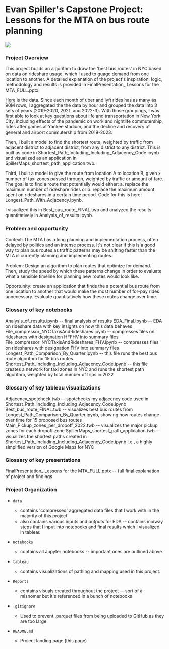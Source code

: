 Evan Spiller's Capstone Project: Lessons for the MTA on bus route planning
=========================

![](r"https://github.com/evanspiller0202/CapstoneMTAbestroute/blob/main/reports/Gif_images_bed_to_sh/best_route_gif.gif")

### Project Overview  
This project builds an algorithm to draw the 'best bus routes' in NYC based on data on rideshare usage, which I used to guage demand from one location to another. A detailed explanation of the project's inspiration, logic, methodology and results is provided in FinalPresentation_ Lessons for the MTA_FULL.pptx.

 [Here](https://www.nyc.gov/site/tlc/about/tlc-trip-record-data.page) is the data. Since each month of uber and lyft rides has as many as 90M rows, I aggregated the the data by hour and grouped the data into 3 sets of years (2019-2020, 2021, and 2022-3). With those groupings, I was first able to look at key questions about life and transportation in New York City, including effects of the pandemic on work and nightlife commutership, rides after games at Yankee stadium, and the decline and recovery of general and airport commutership from 2019-2023. 

Then, I built a model to find the shortest route, weighted by traffic from adjacent district to adjacent district, from any district to any district. This is built as code in Shortest_Path_Including_Including_Adjacency_Code.ipynb and visualized as an application in SpillerMaps_shortest_path_application.twb. 

Third, I built a model to give the route from location A to location B, given x number of taxi zones passed through, weighted by traffic or amount of fare. The goal is to find a route that potentially would either: a. replace the maximum number of rideshare rides or b. replace the maximum amount spent on rideshares in a certain time period. Code for this is here: Longest_Path_With_Adjacency.ipynb. 

I visualized this in Best_bus_route_FINAL.twb and analyzed the results quantitatively in Analysis_of_results.ipynb.

### Problem and  opportunity

Context: The MTA has a long planning and implementation process, often delayed by politics and an intense process. It's not clear if this is a good way to plan bus routes as traffic patterns may be shifting faster than the MTA is currently planning and implementing routes.

Problem: Design an algorithm to plan routes that optimize for demand. Then, study the speed by which these patterns change in order to evaluate what a sensible timeline for planning new routes would look like.

Opportunity: create an application that finds the a potential bus route from one location to another that would make the most number of for-pay rides unnecessary. Evaluate quantitatively how these routes change over time.


### Glossary of key notebooks

Analysis_of_results.ipynb -- final analysis of results
EDA_Final.ipynb -- EDA on rideshare data with key insights on how this data behaves
File_compressor_NYCTaxisAndRideshares.ipynb -- compresses files on rideshares with designation HFFHV into summary files
File_compressor_NYCTaxisAndRideshares_FHV.ipynb -- compresses files on rideshares with designation FHV into summary files
Longest_Path_Comparison_By_Quarter.ipynb -- this file runs the best bus route algorithm for 15 bus routes
Shortest_Path_Including_Including_Adjacency_Code.ipynb -- this file creates a network for taxi zones in NYC and runs the shortest path algorithm, weighted by total number of trips in 2022

 ### Glossary of key tableau visualizations

Adjacency_spotcheck.twb -- spotchecks my adjacency code used in Shortest_Path_Including_Including_Adjacency_Code.ipynb
Best_bus_route_FINAL.twb -- visualizes best bus routes from Longest_Path_Comparison_By_Quarter.ipynb, showing how routes change over time for 15 proposed bus routes
Main_Pickup_zones_per_dropoff_2022.twb -- visualizes the major pickup zones for each dropoff zone
SpillerMaps_shortest_path_application.twb -- visualizes the shortest paths created in Shortest_Path_Including_Including_Adjacency_Code.ipynb i.e., a highly simplified version of Google Maps for NYC

 ### Glossary of key presentations
 FinalPresentation_ Lessons for the MTA_FULL.pptx -- full final explanation of project and findings

### Project Organization

* `data` 
    - contains 'compressed' aggregated data files that I work with in the majority of this project
    - also contains various inputs and outputs for EDA 
    -- contains midway steps that I input into notebooks and final results which I visualized in tableau

* `notebooks`
    - contains all Jupyter notebooks -- important ones are outlined above

* `tableau`
    - contains visualizations of pathing and mapping used in this project.

* `Reports`
    - contains visuals created throughout the project -- sort of a misnomer but it's referenced in a bunch of notebooks

* `.gitignore`
    - Used to prevent .parquet files from being uploaded to GitHub as they are too large

* `README.md`
    - Project landing page (this page)

